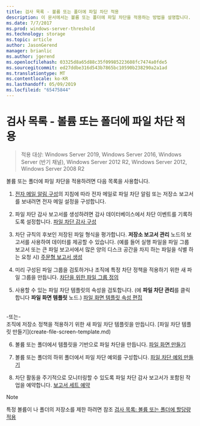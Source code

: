 ```yaml
---
title: 검사 목록 - 볼륨 또는 폴더에 파일 차단 적용
description: 이 문서에서는 볼륨 또는 폴더에 파일 차단을 적용하는 방법을 설명합니다.
ms.date: 7/7/2017
ms.prod: windows-server-threshold
ms.technology: storage
ms.topic: article
author: JasonGerend
manager: brianlic
ms.author: jgerend
ms.openlocfilehash: 03325d8a65d88c35f09985223608fc7474a0fde5
ms.sourcegitcommit: ed27ddbe316d543b7865bc10590b238290a2a1ad
ms.translationtype: MT
ms.contentlocale: ko-KR
ms.lasthandoff: 05/09/2019
ms.locfileid: "65475844"
---
```

# <a name="checklist---apply-a-file-screen-to-a-volume-or-folder"></a>검사 목록 - 볼륨 또는 폴더에 파일 차단 적용

> 적용 대상: Windows Server 2019, Windows Server 2016, Windows Server (반기 채널), Windows Server 2012 R2, Windows Server 2012, Windows Server 2008 R2

볼륨 또는 폴더에 파일 차단을 적용하려면 다음 목록을 사용합니다.
1. [전자 메일 알림 구성](configure-email-notifications.md)의 지침에 따라 전자 메일로 파일 차단 알림 또는 저장소 보고서를 보내려면 전자 메일 설정을 구성합니다.

2. 파일 차단 감사 보고서를 생성하려면 감사 데이터베이스에서 차단 이벤트를 기록하도록 설정합니다.
[파일 차단 감사 구성](configure-file-screen-audit.md)

3. 차단 규칙의 후보인 저장된 파일 형식을 평가합니다. **저장소 보고서 관리** 노드의 보고서를 사용하여 데이터를 제공할 수 있습니다. (예를 들어 실행 파일을 파일 그룹 보고서 또는 큰 파일 보고서에서 많은 양의 디스크 공간을 차지 하는 파일을 식별 하는 요청 시) [주문형 보고서 생성](generate-reports-on-demand.md) 

4. 미리 구성된 파일 그룹을 검토하거나 조직에 특정 차단 정책을 적용하기 위한 새 파일 그룹을 만듭니다. [차단을 위한 파일 그룹 정의](define-file-groups-for-screening.md)  

5. 사용할 수 있는 파일 차단 템플릿의 속성을 검토합니다. (에 **파일 차단 관리**를 클릭 합니다 **파일 화면 템플릿** 노드.) [파일 화면 템플릿 속성 편집](edit-file-screen-template-properties.md) 
<br />
 -또는-
 <br /> 조직에 저장소 정책을 적용하기 위한 새 파일 차단 템플릿을 만듭니다.  [파일 차단 템플릿 만들기](create-file-screen-template.md) 

6. 볼륨 또는 폴더에서 템플릿을 기반으로 파일 차단을 만듭니다. 
 [파일 화면 만들기](create-file-screen.md)
 
7. 볼륨 또는 폴더의 하위 폴더에서 파일 차단 예외를 구성합니다. [파일 차단 예외 만들기](create-file-screen-exception.md) 

8. 차단 활동을 주기적으로 모니터링할 수 있도록 파일 차단 감사 보고서가 포함된 작업을 예약합니다.
  [보고서 세트 예약](schedule-set-of-reports.md)


> [!NOTE]
> 특정 볼륨이 나 폴더의 저장소를 제한 하려면 참조 [검사 목록: 볼륨 또는 폴더에 할당량 적용](checklist-apply-file-screen-to-volume-or-folder.md)